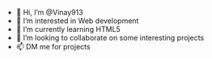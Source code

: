 - 👋 Hi, I’m @Vinay913
- 👀 I’m interested in Web development 
- 🌱 I’m currently learning HTML5
- 💞️ I’m looking to collaborate on some interesting projects 
- 📫 DM me for projects 

<!---
Vinay913/Vinay913 is a ✨ special ✨ repository because its `README.md` (this file) appears on your GitHub profile.
You can click the Preview link to take a look at your changes.
--->

